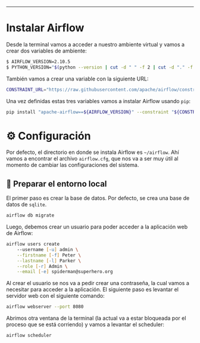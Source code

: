 ***
# Instalar Airflow

Desde la terminal vamos a acceder a nuestro ambiente virtual y vamos a crear dos variables de ambiente:
```zsh
$ AIRFLOW_VERSION=2.10.5
$ PYTHON_VERSION="$(python --version | cut -d " " -f 2 | cut -d "." -f 1-2)"
```

También vamos a crear una variable con la siguiente URL:
```zsh
CONSTRAINT_URL="https://raw.githubusercontent.com/apache/airflow/constraints-${AIRFLOW_VERSION}/constraints-${PYTHON_VERSION}.txt"
```

Una vez definidas estas tres variables vamos a instalar Airflow usando `pip`:
```zsh
pip install "apache-airflow==${AIRFLOW_VERSION}" --constraint "${CONSTRAINT_URL}"
```

# ⚙️ Configuración

Por defecto, el directorio en donde se instala Airflow es `~/airflow`. Ahí vamos a encontrar el archivo `airflow.cfg`, que nos va a ser muy útil al momento de cambiar las configuraciones del sistema.

## 🔨 Preparar el entorno local

El primer paso es crear la base de datos. Por defecto, se crea una base de datos de `sqlite`.
```zsh
airflow db migrate
```

Luego, debemos crear un usuario para poder acceder a la aplicación web de Airflow:
```zsh
airflow users create 
	--username [-u] admin \
	--firstname [-f] Peter \
    --lastname [-l] Parker \
    --role [-r] Admin \
    --email [-e] spiderman@superhero.org
```

Al crear el usuario se nos va a pedir crear una contraseña, la cual vamos a necesitar para acceder a la aplicación.
El siguiente paso es levantar el servidor web con el siguiente comando:
```zsh
airflow webserver --port 8080
```

Abrimos otra ventana de la terminal (la actual va a estar bloqueada por el proceso que se está corriendo) y vamos a levantar el scheduler:
```zsh
airflow scheduler
```
